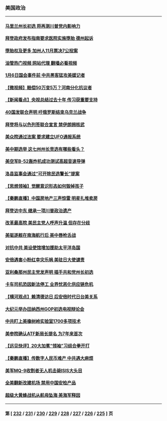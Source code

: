 ### 美国政治
---
#### [马里兰州长初选 将再测川普党内影响力](../../pages/ncid1078159/n13780972.md?07150845) 
#### [拜登政府发布指南要求医院实施堕胎 德州起诉](../../pages/ncid1078159/n13781062.md?07150845) 
#### [堕胎权及更多 加州人11月票决7公投案](../../pages/ncid1078159/n13781032.md?07150845) 
#### [油管热门视频 网站代理 翻墙必看视频](http://209.222.30.114:81/youtube.html?07150845)
#### [1月6日国会事件前 中共黑客猛攻美媒记者](../../pages/ncid1078159/n13780891.md?07150845) 
#### [【微视频】赔偿50万变5万？河南分化抗议者](../../pages/ncid1078159/n13780869.md?07150845) 
#### [【新闻看点】央视总结过去十年 传习获重要支持](../../pages/ncid1078159/n13780328.md?07150845) 
#### [40国发联合声明 吁俄罗斯结束乌克兰战争](../../pages/ncid1078159/n13780728.md?07150845) 
#### [拜登将与以色列签联合宣言 禁伊朗拥核武](../../pages/ncid1078159/n13780664.md?07150845) 
#### [美众院通过法案 要求建立UFO通报系统](../../pages/ncid1078159/n13780604.md?07150845) 
#### [美中期选举 这七州州长竞选有哪些看头？](../../pages/ncid1078159/n13780299.md?07150845) 
#### [美空军B-52轰炸机成功测试高超音速导弹](../../pages/ncid1078159/n13780324.md?07150845) 
#### [洛县监事会通过“可开除民选警长”提案](../../pages/ncid1078159/n13780409.md?07150845) 
#### [【思想领袖】觉醒意识形态如何毁掉孩子](../../pages/ncid1078159/n13766746.md?07150845) 
#### [【秦鹏直播】中国房地产三声惊雷 明星扎堆卖房](../../pages/ncid1078159/n13780329.md?07150845) 
#### [拜登访中东 继承一项川普政治遗产](../../pages/ncid1078159/n13780326.md?07150845) 
#### [改革最高院 美民主党人呼声升温 但存在分歧](../../pages/ncid1078159/n13780173.md?07150845) 
#### [美驱逐舰在南海航行后 美中唇枪舌战](../../pages/ncid1078159/n13780060.md?07150845) 
#### [对抗中共 美设使馆增加援助太平洋岛国](../../pages/ncid1078159/n13779696.md?07150845) 
#### [安倍遇害小粉红幸灾乐祸 美驻日大使谴责](../../pages/ncid1078159/n13779681.md?07150845) 
#### [亚利桑那州民主党发声明 插手共和党州长初选](../../pages/ncid1078159/n13779521.md?07150845) 
#### [卡车司机恐因新法停工 业界忧恶化供应链危机](../../pages/ncid1078159/n13779592.md?07150845) 
#### [【横河观点】赖清德访日 后安倍时代日台美关系](../../pages/ncid1078159/n13779502.md?07150845) 
#### [大纪元举办田纳西州GOP初选电视辩论会](../../pages/ncid1078159/n13779464.md?07150845) 
#### [中共盯上美橡树岭实验室1700多项技术](../../pages/ncid1078159/n13779432.md?07150845) 
#### [美参院确认ATF新局长提名 为7年来首次](../../pages/ncid1078159/n13779433.md?07150845) 
#### [【远见快评】20大加冕“领袖”习组合拳开打](../../pages/ncid1078159/n13779419.md?07150845) 
#### [【秦鹏直播】传数字人民币难产 中共遇大麻烦](../../pages/ncid1078159/n13779496.md?07150845) 
#### [美军MQ-9收割者无人机击毙ISIS大头目](../../pages/ncid1078159/n13779396.md?07150845) 
#### [全美翻新改建机场 禁用中国安检产品](../../pages/ncid1078159/n13779356.md?07150845) 
#### [超级大黄蜂战机从航母坠海 美海军释因](../../pages/ncid1078159/n13779265.md?07150845) 

---
#### 第 [ [232](./232.md?07150845) / [231](./231.md?07150845) / [230](./230.md?07150845) / [229](./229.md?07150845) / [228](./228.md?07150845) / [227](./227.md?07150845) / [226](./226.md?07150845) / [225](./225.md?07150845) ] 页
